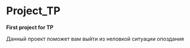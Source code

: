 # Project_TP
**First project for TP** 

Данный проект поможет вам выйти из неловкой ситуации опоздания